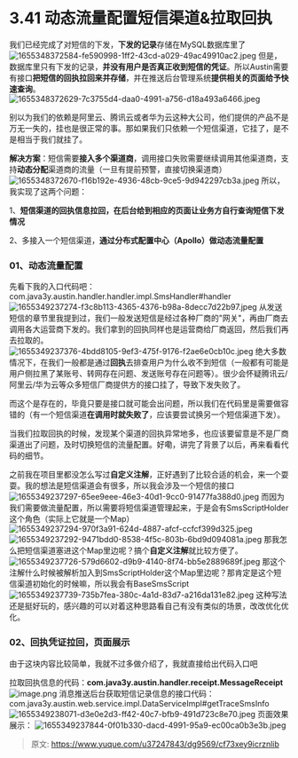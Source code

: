 # 3.41 动态流量配置短信渠道&拉取回执

我们已经完成了对短信的下发，**下发的记录**存储在MySQL数据库里了
![1655348372584-fe590998-1ff2-43cd-a029-49ac49910ac2.jpeg](./img/HBi6ybaQoql7c9hw/1655348372584-fe590998-1ff2-43cd-a029-49ac49910ac2-004067.jpeg)
但是，数据库里只有下发的记录，**并没有用户是否真正收到短信的凭证**。所以Austin需要有接口**把短信的回执拉回来并存储**，并在推送后台管理系统**提供相关的页面给予快速查询**。
![1655348372629-7c3755d4-daa0-4991-a756-d18a493a6466.jpeg](./img/HBi6ybaQoql7c9hw/1655348372629-7c3755d4-daa0-4991-a756-d18a493a6466-936715.jpeg)

别以为我们的依赖是阿里云、腾讯云或者华为云这种大公司，他们提供的产品不是万无一失的，挂也是很正常的事。那如果我们只依赖一个短信渠道，它挂了，是不是相当于我们就挂了。

**解决方案**：短信需要**接入多个渠道商**，调用接口失败需要继续调用其他渠道商，支持**动态分配**渠道商的流量（一旦有提前预警，直接切换渠道商）
![1655348372670-f16b192e-4936-48cb-9ce5-9d942297cb3a.jpeg](./img/HBi6ybaQoql7c9hw/1655348372670-f16b192e-4936-48cb-9ce5-9d942297cb3a-495315.jpeg)
所以，我实现了这两个问题：

1、**短信渠道的回执信息拉回，在后台给到相应的页面让业务方自行查询短信下发情况**

2、多接入一个短信渠道，**通过分布式配置中心（Apollo）做动态流量配置**


### 01、动态流量配置
先看下我的入口代码吧：com.java3y.austin.handler.handler.impl.SmsHandler#handler
![1655349237274-f3c8b113-4365-4376-b98a-8decc7d22b97.jpeg](./img/HBi6ybaQoql7c9hw/1655349237274-f3c8b113-4365-4376-b98a-8decc7d22b97-197856.jpeg)
从发送短信的章节里我提到过，我们一般发送短信是经过各种厂商的"网关"，再由厂商去调用各大运营商下发的。我们拿到的回执同样也是运营商给厂商返回，然后我们再去拉取的。
![1655349237376-4bdd8105-9ef3-475f-9176-f2ae6e0cb10c.jpeg](./img/HBi6ybaQoql7c9hw/1655349237376-4bdd8105-9ef3-475f-9176-f2ae6e0cb10c-700648.jpeg)
绝大多数情况下，在我们一般都是通过**回执**去排查用户为什么收不到短信（一般都有可能是用户侧拉黑了某账号、转网存在问题、发送账号存在问题等）。很少会怀疑腾讯云/阿里云/华为云等众多短信厂商提供方的接口挂了，导致下发失败了。

而这个是存在的，毕竟只要是接口就可能会出问题，所以我们在代码里是需要做容错的（有一个短信渠道**在调用时就失败了**，应该要尝试换另一个短信渠道下发）。

当我们拉取回执的时候，发现某个渠道的回执异常地多，也应该要留意是不是厂商渠道出了问题，及时切换短信的流量配置。好嘞，讲完了背景了以后，再来看看代码的细节。

之前我在项目里都没怎么写过**自定义注解**，正好遇到了比较合适的机会，来一个耍耍。我的想法是短信渠道会有很多，所以我会涉及一个短信的接口
![1655349237297-65ee9eee-46e3-40d1-9cc0-91477fa388d0.jpeg](./img/HBi6ybaQoql7c9hw/1655349237297-65ee9eee-46e3-40d1-9cc0-91477fa388d0-099929.jpeg)
而因为我们需要做流量配置，所以需要将短信渠道管理起来，于是会有SmsScriptHolder这个角色（实际上它就是一个Map）
![1655349237294-970f3a91-624d-4887-afcf-ccfcf399d325.jpeg](./img/HBi6ybaQoql7c9hw/1655349237294-970f3a91-624d-4887-afcf-ccfcf399d325-310256.jpeg)
![1655349237292-9471bdd0-8538-4f5c-803b-6bd9d094081a.jpeg](./img/HBi6ybaQoql7c9hw/1655349237292-9471bdd0-8538-4f5c-803b-6bd9d094081a-754520.jpeg)
那我怎么把短信渠道塞进这个Map里边呢？搞个**自定义注解**就比较方便了。
![1655349237726-579d6602-d9b9-4140-8f74-bb5e2889689f.jpeg](./img/HBi6ybaQoql7c9hw/1655349237726-579d6602-d9b9-4140-8f74-bb5e2889689f-493144.jpeg)
那这个注解什么时候被解析加入到SmsScriptHolder这个Map里边呢？那肯定是这个短信渠道初始化的时候嘛，所以我会有BaseSmsScript
![1655349237739-735b7fea-380c-4a1d-83d7-a216da131e82.jpeg](./img/HBi6ybaQoql7c9hw/1655349237739-735b7fea-380c-4a1d-83d7-a216da131e82-935754.jpeg)
这种写法还是挺好玩的，感兴趣的可以对着这种思路看自己有没有类似的场景，改改优化优化。


### 02、回执凭证拉回，页面展示

由于这块内容比较简单，我就不过多做介绍了，我就直接给出代码入口吧

拉取回执信息的代码：**com.java3y.austin.handler.receipt.MessageReceipt**
![image.png](./img/HBi6ybaQoql7c9hw/1655349298835-2ea220c1-8f42-4233-aa5d-9ab98f140878-743180.png)
消息推送后台获取短信记录信息的接口代码：com.java3y.austin.web.service.impl.DataServiceImpl#getTraceSmsInfo
![1655349238071-d3e0e2d3-ff42-40c7-bfb9-491d723c8e70.jpeg](./img/HBi6ybaQoql7c9hw/1655349238071-d3e0e2d3-ff42-40c7-bfb9-491d723c8e70-762812.jpeg)
页面效果展示：
![1655349237844-0f01b330-dacd-4991-95a9-ec00ca0b3e3b.jpeg](./img/HBi6ybaQoql7c9hw/1655349237844-0f01b330-dacd-4991-95a9-ec00ca0b3e3b-549411.jpeg)



> 原文: <https://www.yuque.com/u37247843/dg9569/cf73xey9icrznlib>
